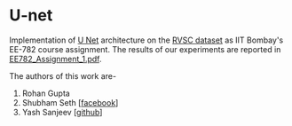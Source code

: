 # U-net
Implementation of <a href="https://lmb.informatik.uni-freiburg.de/people/ronneber/u-net/">U Net</a> architecture on the <a href="http://rvsc.projets.litislab.fr/">RVSC dataset</a> as IIT Bombay's EE-782 course assignment. The results of our experiments are reported in 
<a href="https://github.com/cybershiptrooper/U-net/blob/main/EE782_Assignment_1.pdf">EE782_Assignment_1.pdf</a>.

The authors of this work are-
1. Rohan Gupta
2. Shubham Seth [<a href="https://www.facebook.com/shubham.seth.56">facebook</a>]
3. Yash Sanjeev [<a href="https://github.com/sanjivyash">github</a>]
